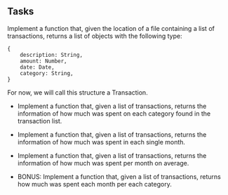 ## Tasks
Implement a function that, given the location of a file containing a list of transactions, returns a list of objects with the following type:

    
    {
        description: String,
        amount: Number,
        date: Date,
        category: String,
    }
    
For now, we will call this structure a Transaction.

- Implement a function that, given a list of transactions, returns the information of how much was spent on each category found in the transaction list.

- Implement a function that, given a list of transactions, returns the information of how much was spent in each single month.

- Implement a function that, given a list of transactions, returns the information of how much was spent per month on average.

- BONUS: Implement a function that, given a list of transactions, returns how much was spent each month per each category.
